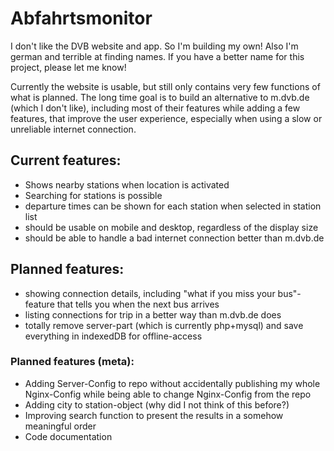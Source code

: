 # Abfahrtsmonitor
I don't like the DVB website and app. So I'm building my own!
Also I'm german and terrible at finding names. If you have a better name for this project, please let me know!

Currently the website is usable, but still only contains very few functions of what is planned.
The long time goal is to build an alternative to m.dvb.de (which I don't like), including most of their features while adding a few features, that improve the user experience, especially when using a slow or unreliable internet connection.

## Current features:
* Shows nearby stations when location is activated
* Searching for stations is possible
* departure times can be shown for each station when selected in station list
* should be usable on mobile and desktop, regardless of the display size
* should be able to handle a bad internet connection better than m.dvb.de

## Planned features:
* showing connection details, including "what if you miss your bus"-feature that tells you when the next bus arrives
* listing connections for trip in a better way than m.dvb.de does
* totally remove server-part (which is currently php+mysql) and save everything in indexedDB for offline-access

### Planned features (meta):
* Adding Server-Config to repo without accidentally publishing my whole Nginx-Config while being able to change Nginx-Config from the repo
* Adding city to station-object (why did I not think of this before?)
* Improving search function to present the results in a somehow meaningful order
* Code documentation
